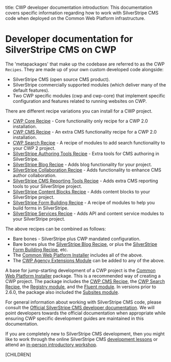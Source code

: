 title: CWP developer documentation
introduction: This documentation covers specific information regarding how to work with SilverStripe CMS code when 
deployed on the Common Web Platform infrastructure.

# Developer documentation for SilverStripe CMS on CWP

The 'metapackages' that make up the codebase are referred to as the CWP `Recipes`. They are made up of your own custom 
developed code alongside:
 
 * SilverStripe CMS (open source CMS product).
 * SilverStripe commercially supported modules (which deliver many of the default features). 
 * Two CWP specific modules (cwp and cwp-core) that implement specific configuration and features related to running 
 websites on CWP.
 
 There are different recipe variations you can install for a CWP project.
 
 * [CWP Core Recipe](https://github.com/silverstripe/cwp-recipe-core) - Core functionality only recipe for a CWP 2.0 
 installation.
 * [CWP CMS Recipe](https://github.com/silverstripe/cwp-recipe-cms) - An extra CMS functionality recipe for a CWP 2.0 
 installation.
 * [CWP Search Recipe](https://github.com/silverstripe/cwp-recipe-search) - A recipe of modules to add search 
 functionality to your CWP 2 project.
 * [SilverStripe Authoring Tools Recipe](https://github.com/silverstripe/recipe-authoring-tools) - Extra tools for CMS 
 authoring in SilverStripe.
 * [SilverStripe Blog Recipe](https://github.com/silverstripe/recipe-blog) - Adds blog functionality for your project.
 * [SilverStripe Collaboration Recipe](https://github.com/silverstripe/recipe-collaboration) - Adds functionality to 
 enhance CMS author collaboration.
 * [SilverStripe CMS Reporting Tools Recipe](https://github.com/silverstripe/recipe-reporting-tools) - Adds extra CMS 
 reporting tools to your SilverStripe project.
 * [SilverStripe Content Blocks Recipe](https://github.com/silverstripe/recipe-content-blocks) - Adds content blocks to 
 your SilverStripe project.
 * [SilverStripe Form Building Recipe](https://github.com/silverstripe/recipe-form-building) - A recipe of modules to 
 help you build forms in SilverStripe.
 * [SilverStripe Services Recipe](https://github.com/silverstripe/recipe-services) - Adds API and content service 
 modules to your SilverStripe project.
 
 The above recipes can be combined as follows:
 
 * Bare bones - SilverStripe plus CWP mandated configuration.
 * Bare bones plus the [SilverStripe Blog Recipe](https://github.com/silverstripe/recipe-blog), or plus the 
 [SilverStripe Form Building Recipe](https://github.com/silverstripe/recipe-form-building), etc.
 * The [Common Web Platform Installer](https://github.com/silverstripe/cwp-installer) includes all of the above.
 * The [CWP Agency Extensions Module](https://github.com/silverstripe/cwp-agencyextensions) can be added to any of the 
 above.

A base for jump-starting development of a CWP project is the
[Common Web Platform Installer](https://github.com/silverstripe/cwp-installer) package. This is a recommended way of
creating a CWP project.
The package includes the [CWP CMS Recipe](https://github.com/silverstripe/cwp-recipe-cms), the
[CWP Search Recipe](https://github.com/silverstripe/cwp-recipe-search), the
[Registry module](https://github.com/silverstripe/silverstripe-registry), and the
[Fluent module](https://github.com/tractorcow/silverstripe-fluent).
In versions prior to 2.6.0, the package also included the [Subsites module](https://github.com/silverstripe/silverstripe-subsites).

For general information about working with SilverStripe CMS code, please consult the
[Official SilverStripe CMS developer documentation](https://docs.silverstripe.org/). 
We will point developers towards the official documentation when appropriate while ensuring CWP specific development 
guides are maintained in this documentation.

If you are completely new to SilverStripe CMS development, then you might like
to work through the online SilverStripe CMS [development lessons](https://www.silverstripe.org/learn/lessons/) or 
attend an [in-person introductory workshop](http://www.silverstripe.com/what-we-do/services/training/#jumpstart-course/).

[CHILDREN]
